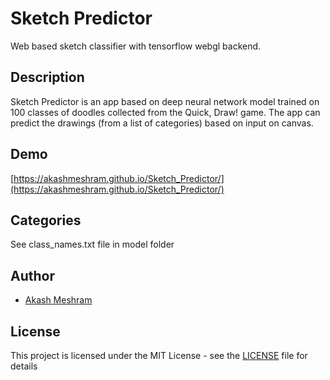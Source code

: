 # Sketch Predictor

Web based sketch classifier with tensorflow webgl backend.

## Description

Sketch Predictor is an app based on deep neural network model trained on 100 classes of doodles collected from the Quick, Draw! game. The app can predict the drawings (from a list of categories) based on input on canvas.

## Demo

[https://akashmeshram.github.io/Sketch_Predictor/](https://akashmeshram.github.io/Sketch_Predictor/)

## Categories

See class_names.txt file in model folder

## Author

- [Akash Meshram](https://github.com/akashmeshram)

## License

This project is licensed under the MIT License - see the [LICENSE](./LICENSE) file for details
